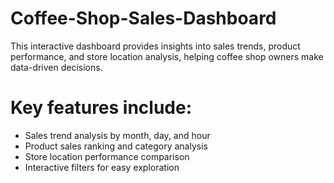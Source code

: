 # Coffee-Shop-Sales-Dashboard
This interactive dashboard provides insights into sales trends, product performance, and store location analysis, helping coffee shop owners make data-driven decisions.

# Key features include:

- Sales trend analysis by month, day, and hour
- Product sales ranking and category analysis
- Store location performance comparison
- Interactive filters for easy exploration
